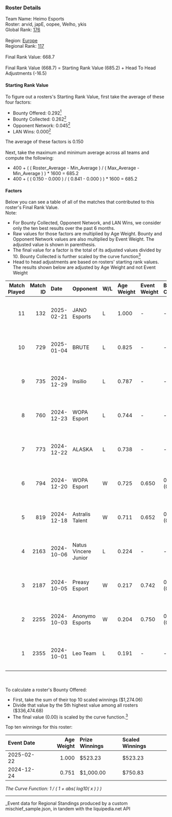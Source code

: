 ### Roster Details<br />
Team Name: Heimo Esports<br />
Roster: arvid, japE, oopee, Welho, ykis<br />
Global Rank: [176](../../standings_global_2025_03_01.md)<br />
<br />
Region: [Europe]( ../../standings_europe_2025_03_01.md)<br />
Regional Rank: [117]( ../../standings_europe_2025_03_01.md)<br />
<br />
Final Rank Value:  668.7<br />
<br />
Final Rank Value (668.7) = Starting Rank Value (685.2) + Head To Head Adjustments (-16.5)<br />

#### Starting Rank Value<br />
To figure out a rosters's Starting Rank Value, first take the average of these four factors:<br />
- Bounty Offered: 0.292[<sup>1</sup>](#table2)
- Bounty Collected: 0.262[<sup>2</sup>](#table1)
- Opponent Network: 0.045[<sup>2</sup>](#table1)
- LAN Wins: 0.000[<sup>2</sup>](#table1)

The average of these factors is 0.150<br />
<br />
Next, take the maximum and minimum average across all teams and compute the following:<br />
- 400 + ( ( Roster_Average - Min_Average ) / ( Max_Average - Min_Average ) ) * 1600 = 685.2
- 400 + ( ( 0.150 - 0.000 ) / ( 0.841 - 0.000 ) ) * 1600 = 685.2


#### Factors<br />
Below you can see a table of all of the matches that contributed to this roster's Final Rank Value.<br />
Note:<br />

- For Bounty Collected, Opponent Network, and LAN Wins, we consider only the ten best results over the past 6 months.
- Raw values for those factors are multiplied by Age Weight. Bounty and Opponent Network values are also multiplied by Event Weight. The adjusted value is shown in parenthesis.
- The final value for a factor is the total of its adjusted values divided by 10. Bounty Collected is further scaled by the curve function[<sup>3</sup>](#curveFunction)
- Head to head adjustments are based on rosters' starting rank values. The results shown below are adjusted by Age Weight and not Event Weight
<span id="table1"></span><br />


| Match Played | Match ID | Date       | Opponent             | W/L | Age Weight | Event Weight | Bounty Collected | Opponent Network | LAN Wins  | H2H Adj. | Roster                            |
| -: | -: | :- | :- | :- | :- | :- | :- | :- | :- | -: | :- |
|           11 |      132 | 2025-02-21 | JANO Esports         | L   | 1.000      | -            | -                | -                | -         |    -7.82 | arvid, japE, oopee, Welho, ykis   |
|           10 |      729 | 2025-01-04 | BRUTE                | L   | 0.825      | -            | -                | -                | -         |   -13.56 | arvid, japE, oopee, spargo, Welho |
|            9 |      735 | 2024-12-29 | Insilio              | L   | 0.787      | -            | -                | -                | -         |   -12.94 | arvid, japE, oopee, spargo, Welho |
|            8 |      760 | 2024-12-23 | WOPA Esport          | L   | 0.744      | -            | -                | -                | -         |    -7.71 | arvid, japE, oopee, spargo, Welho |
|            7 |      773 | 2024-12-22 | ALASKA               | L   | 0.738      | -            | -                | -                | -         |    -3.53 | arvid, japE, oopee, spargo, Welho |
|            6 |      794 | 2024-12-20 | WOPA Esport          | W   | 0.725      | 0.650        | 0.028 (0.013)    | 0.499 (0.235)    | 0 (0.000) |    14.39 | arvid, japE, oopee, spargo, Welho |
|            5 |      819 | 2024-12-18 | Astralis Talent      | W   | 0.711      | 0.652        | 0.002 (0.001)    | 0.388 (0.180)    | 0 (0.000) |    12.41 | arvid, japE, oopee, spargo, Welho |
|            4 |     2163 | 2024-10-06 | Natus Vincere Junior | L   | 0.224      | -            | -                | -                | -         |    -0.61 | arvid, japE, oopee, spargo, Welho |
|            3 |     2187 | 2024-10-05 | Preasy Esport        | W   | 0.217      | 0.742        | 0.007 (0.001)    | 0.206 (0.033)    | 0 (0.000) |     3.87 | arvid, japE, oopee, spargo, Welho |
|            2 |     2255 | 2024-10-03 | Anonymo Esports      | W   | 0.204      | 0.750        | 0.000 (0.000)    | 0.000 (0.000)    | 0 (0.000) |     1.09 | arvid, japE, oopee, Welho, ykis   |
|            1 |     2355 | 2024-10-01 | Leo Team             | L   | 0.191      | -            | -                | -                | -         |    -2.14 | arvid, japE, oopee, Welho, ykis   |

<br />
<span id="table2"></span><br />
To calculate a roster's Bounty Offered:<br />

- First, take the sum of their top 10 scaled winnings ($1,274.06)
- Divide that value by the 5th highest value among all rosters ($336,474.68)
- The final value (0.00) is scaled by the curve function.[<sup>3</sup>](#curveFunction)

Top ten winnings for this roster:<br />

| Event Date | Age Weight | Prize Winnings | Scaled Winnings |
| :- | -: | :- | :- |
| 2025-02-22 |      1.000 | $523.23        | $523.23         |
| 2024-12-24 |      0.751 | $1,000.00      | $750.83         |


<span id="curveFunction"></span>_The Curve Function: 1 / ( 1 + abs( log10( x ) ) )_<br />

---
_Event data for Regional Standings produced by a custom mischief_sample.json, in tandem with the liquipedia.net API<br />
